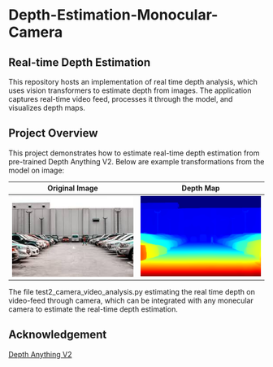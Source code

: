 # Depth-Estimation-Monocular-Camera

## Real-time Depth Estimation

This repository hosts an implementation of real time depth analysis, which uses vision transformers to estimate depth from images. The application captures real-time video feed, processes it through the model, and visualizes depth maps.

## Project Overview

This project demonstrates how to estimate real-time depth estimation from pre-trained Depth Anything V2. Below are example transformations from the model on image:

| Original Image | Depth Map |
|:--------------:|:---------:|
| ![Original Image](image1.jpg) | ![Depth Map](output_depth_map_rgb.png) |

The file test2_camera_video_analysis.py estimating the real time depth on video-feed through camera, which can be integrated with any monecular camera to estimate the real-time depth estimation.

## Acknowledgement 
[Depth Anything V2]([https://arxiv.org/pdf/2406.09414](https://arxiv.org/abs/2406.09414))
